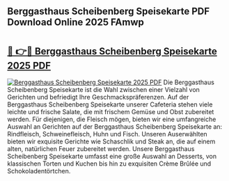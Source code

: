 ## Berggasthaus Scheibenberg Speisekarte PDF Download Online 2025 FAmwp

# <h2><a href="http://gc6phvq.nevu.top/?p=Berggasthaus+Scheibenberg+Speisekarte">🔗 👉🔴 Berggasthaus Scheibenberg Speisekarte 2025 PDF</a></h2>

[![Berggasthaus Scheibenberg Speisekarte 2025 PDF](https://i.imgur.com/dBaPXMq.png)](http://gc6phvq.nevu.top/?p=Berggasthaus+Scheibenberg+Speisekarte)
Die Berggasthaus Scheibenberg Speisekarte ist die Wahl zwischen einer Vielzahl von Gerichten und befriedigt Ihre Geschmackspräferenzen. Auf der Berggasthaus Scheibenberg Speisekarte unserer Cafeteria stehen viele leichte und frische Salate, die mit frischem Gemüse und Obst zubereitet werden. Für diejenigen, die Fleisch mögen, bieten wir eine umfangreiche Auswahl an Gerichten auf der Berggasthaus Scheibenberg Speisekarte an: Rindfleisch, Schweinefleisch, Huhn und Fisch. Unseren Auserwählten bieten wir exquisite Gerichte wie Schaschlik und Steak an, die auf einem alten, natürlichen Feuer zubereitet werden. Unsere Berggasthaus Scheibenberg Speisekarte umfasst eine große Auswahl an Desserts, von klassischen Torten und Kuchen bis hin zu exquisiten Crème Brûlée und Schokoladentörtchen.
